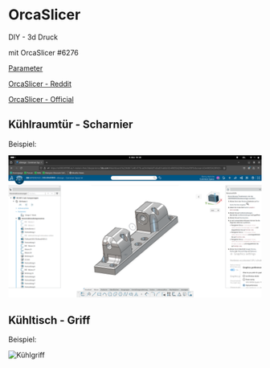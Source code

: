 # OrcaSlicer

DIY - 3d Druck

mit OrcaSlicer #6276

[Parameter](https://github.com/OrcaSlicer/parameter)

[OrcaSlicer - Reddit](https://www.reddit.com/r/OrcaSlicer/)

[OrcaSlicer - Official](https://orca-slicer.com/)

## Kühlraumtür - Scharnier

Beispiel:

![Scharnier](./screen/Kühlraumtür-Scharnier.png)

## Kühltisch - Griff

Beispiel:

![Kühlgriff](./screen/Kühltheken-Griff.png)
